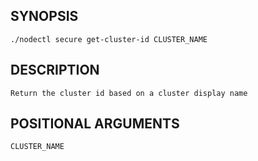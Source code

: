 ## SYNOPSIS
    ./nodectl secure get-cluster-id CLUSTER_NAME
 
## DESCRIPTION
    Return the cluster id based on a cluster display name
 
## POSITIONAL ARGUMENTS
    CLUSTER_NAME

